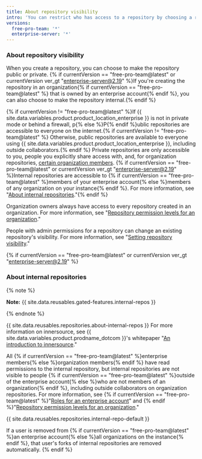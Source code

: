 ```yaml
---
title: About repository visibility
intro: 'You can restrict who has access to a repository by choosing a repository''s visibility: {% if currentVersion == "free-pro-team@latest" or currentVersion ver_gt "enterprise-server@2.19" %}public, internal, or private{% else %} public or private{% endif %}.'
versions:
  free-pro-team: '*'
  enterprise-server: '*'
---
```


### About repository visibility

When you create a repository, you can choose to make the repository public or private. {% if currentVersion == "free-pro-team@latest" or currentVersion ver_gt "enterprise-server@2.19" %}If you're creating the repository in an organization{% if currentVersion == "free-pro-team@latest" %} that is owned by an enterprise account{% endif %}, you can also choose to make the repository internal.{% endif %}

{% if currentVersion != "free-pro-team@latest" %}If {{ site.data.variables.product.product_location_enterprise }} is not in private mode or behind a firewall, p{% else %}P{% endif %}ublic repositories are accessible to everyone on the internet.{% if currentVersion != "free-pro-team@latest" %} Otherwise, public repositories are available to everyone using {{ site.data.variables.product.product_location_enterprise }}, including outside collaborators.{% endif %} Private repositories are only accessible to you, people you explicitly share access with, and, for organization repositories, [certain organization members](/github/setting-up-and-managing-organizations-and-teams/repository-permission-levels-for-an-organization). {% if currentVersion == "free-pro-team@latest" or currentVersion ver_gt "enterprise-server@2.19" %}Internal repositories are accessible to {% if currentVersion == "free-pro-team@latest" %}members of your enterprise account{% else %}members of any organization on your instance{% endif %}. For more information, see "[About internal repositories](#about-internal-repositories)."{% endif %}

Organization owners always have access to every repository created in an organization. For more information, see "[Repository permission levels for an organization](/github/setting-up-and-managing-organizations-and-teams/repository-permission-levels-for-an-organization)."

People with admin permissions for a repository can change an existing repository's visibility. For more information, see "[Setting repository visibility](/github/administering-a-repository/setting-repository-visibility)."

{% if currentVersion == "free-pro-team@latest" or currentVersion ver_gt "enterprise-server@2.19" %}
### About internal repositories

{% note %}

**Note:** {{ site.data.reusables.gated-features.internal-repos }}

{% endnote %}

{{ site.data.reusables.repositories.about-internal-repos }} For more information on innersource, see {{ site.data.variables.product.prodname_dotcom }}'s whitepaper "[An introduction to innersource](https://resources.github.com/whitepapers/introduction-to-innersource/)."

All {% if currentVersion == "free-pro-team@latest" %}enterprise members{% else %}organization members{% endif %} have read permissions to the internal repository, but internal repositories are not visible to people {% if currentVersion == "free-pro-team@latest" %}outside of the enterprise account{% else %}who are not members of an organization{% endif %}, including outside collaborators on organization repositories. For more information, see {% if currentVersion == "free-pro-team@latest" %}"[Roles for an enterprise account](/articles/roles-for-an-enterprise-account#enterprise-members)" and {% endif %}"[Repository permission levels for an organization](/articles/repository-permission-levels-for-an-organization)."

{{ site.data.reusables.repositories.internal-repo-default }}

If a user is removed from {% if currentVersion == "free-pro-team@latest" %}an enterprise account{% else %}all organizations on the instance{% endif %}, that user's forks of internal repositories are removed automatically.
{% endif %}
